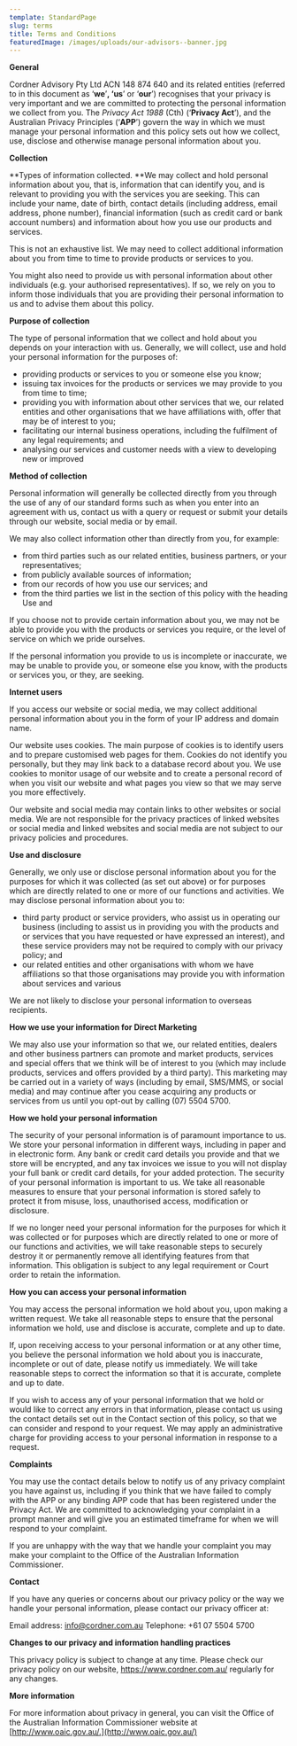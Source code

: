 ```yaml
---
template: StandardPage
slug: terms
title: Terms and Conditions
featuredImage: /images/uploads/our-advisors--banner.jpg
---
```


**General**

Cordner Advisory Pty Ltd ACN 148 874 640 and its related entities (referred to in this document as ‘**we**’**, ‘us**’ or ‘**our**’) recognises that your privacy is very important and we are committed to protecting the personal information we collect from you. The _Privacy Act 1988_ (Cth) (‘**Privacy Act**’), and the Australian Privacy Principles (‘**APP**’) govern the way in which we must manage your personal information and this policy sets out how we collect, use, disclose and otherwise manage personal information about you.

**Collection**

**Types of information collected. **We may collect and hold personal information about you, that is, information that can identify you, and is relevant to providing you with the services you are seeking. This can include your name, date of birth, contact details (including address, email address, phone number), financial information (such as credit card or bank account numbers) and information about how you use our products and services.

This is not an exhaustive list. We may need to collect additional information about you from time to time to provide products or services to you.

You might also need to provide us with personal information about other individuals (e.g. your authorised representatives). If so, we rely on you to inform those individuals that you are providing their personal information to us and to advise them about this policy.

**Purpose of collection**

The type of personal information that we collect and hold about you depends on your interaction with us. Generally, we will collect, use and hold your personal information for the purposes of:

- providing products or services to you or someone else you know;
- issuing tax invoices for the products or services we may provide to you from time to time;
- providing you with information about other services that we, our related entities and other organisations that we have affiliations with, offer that may be of interest to you;
- facilitating our internal business operations, including the fulfilment of any legal requirements; and
- analysing our services and customer needs with a view to developing new or improved

**Method of collection**

Personal information will generally be collected directly from you through the use of any of our standard forms such as when you enter into an agreement with us, contact us with a query or request or submit your details through our website, social media or by email.

We may also collect information other than directly from you, for example:

- from third parties such as our related entities, business partners, or your representatives;
- from publicly available sources of information;
- from our records of how you use our services; and
- from the third parties we list in the section of this policy with the heading Use and

If you choose not to provide certain information about you, we may not be able to provide you with the products or services you require, or the level of service on which we pride ourselves.

If the personal information you provide to us is incomplete or inaccurate, we may be unable to provide you, or someone else you know, with the products or services you, or they, are seeking.

**Internet users**

If you access our website or social media, we may collect additional personal information about you in the form of your IP address and domain name.

Our website uses cookies. The main purpose of cookies is to identify users and to prepare customised web pages for them. Cookies do not identify you personally, but they may link back to a database record about you. We use cookies to monitor usage of our website and to create a personal record of when you visit our website and what pages you view so that we may serve you more effectively.

Our website and social media may contain links to other websites or social media. We are not responsible for the privacy practices of linked websites or social media and linked websites and social media are not subject to our privacy policies and procedures.

**Use and disclosure**

Generally, we only use or disclose personal information about you for the purposes for which it was collected (as set out above) or for purposes which are directly related to one or more of our functions and activities. We may disclose personal information about you to:

- third party product or service providers, who assist us in operating our business (including to assist us in providing you with the products and or services that you have requested or have expressed an interest), and these service providers may not be required to comply with our privacy policy; and
- our related entities and other organisations with whom we have affiliations so that those organisations may provide you with information about services and various

We are not likely to disclose your personal information to overseas recipients.

**How we use your information for Direct Marketing**

We may also use your information so that we, our related entities, dealers and other business partners can promote and market products, services and special offers that we think will be of interest to you (which may include products, services and offers provided by a third party). This marketing may be carried out in a variety of ways (including by email, SMS/MMS, or social media) and may continue after you cease acquiring any products or services from us until you opt-out by calling (07) 5504 5700.

**How we hold your personal information**

The security of your personal information is of paramount importance to us. We store your personal information in different ways, including in paper and in electronic form. Any bank or credit card details you provide and that we store will be encrypted, and any tax invoices we issue to you will not display your full bank or credit card details, for your added protection. The security of your personal information is important to us. We take all reasonable measures to ensure that your personal information is stored safely to protect it from misuse, loss, unauthorised access, modification or disclosure.

If we no longer need your personal information for the purposes for which it was collected or for purposes which are directly related to one or more of our functions and activities, we will take reasonable steps to securely destroy it or permanently remove all identifying features from that information. This obligation is subject to any legal requirement or Court order to retain the information.

**How you can access your personal information**

You may access the personal information we hold about you, upon making a written request. We take all reasonable steps to ensure that the personal information we hold, use and disclose is accurate, complete and up to date.

If, upon receiving access to your personal information or at any other time, you believe the personal information we hold about you is inaccurate, incomplete or out of date, please notify us immediately. We will take reasonable steps to correct the information so that it is accurate, complete and up to date.

If you wish to access any of your personal information that we hold or would like to correct any errors in that information, please contact us using the contact details set out in the Contact section of this policy, so that we can consider and respond to your request. We may apply an administrative charge for providing access to your personal information in response to a request.

**Complaints**

You may use the contact details below to notify us of any privacy complaint you have against us, including if you think that we have failed to comply with the APP or any binding APP code that has been registered under the Privacy Act. We are committed to acknowledging your complaint in a prompt manner and will give you an estimated timeframe for when we will respond to your complaint.

If you are unhappy with the way that we handle your complaint you may make your complaint to the Office of the Australian Information Commissioner.

**Contact**

If you have any queries or concerns about our privacy policy or the way we handle your personal information, please contact our privacy officer at:

Email address: [info@cordner.com.au](https://mail.google.com/mail/?view=cm&fs=1&to=info@cordner.com.au) Telephone: +61 07 5504 5700

**Changes to our privacy and information handling practices**

This privacy policy is subject to change at any time. Please check our privacy policy on our website, <https://www.cordner.com.au/> regularly for any changes.

**More information**

For more information about privacy in general, you can visit the Office of the Australian Information Commissioner website at [http://www.oaic.gov.au/.](http://www.oaic.gov.au/)
